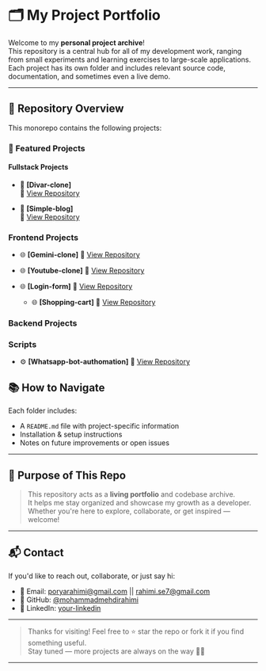 # 🗂️ My Project Portfolio

Welcome to my **personal project archive**!  
This repository is a central hub for all of my development work, ranging from small experiments and learning exercises to large-scale applications. Each project has its own folder and includes relevant source code, documentation, and sometimes even a live demo.

---

## 📌 Repository Overview

This monorepo contains the following projects:

### 🚀 Featured Projects

####  Fullstack Projects

- 📱 **[Divar-clone]**   
  🔗 [View Repository](https://github.com/MohammadMehdiRahimi/divar.github.io)

- 🧠 **[Simple-blog]**   
  🔗 [View Repository](https://github.com/MohammadMehdiRahimi/gemini_clone.git)

### Frontend Projects
- 🌐 **[Gemini-clone]** 
  🔗 [View Repository](https://github.com/MohammadMehdiRahimi/gemini_clone.git)

- 🌐 **[Youtube-clone]** 
  🔗 [View Repository](https://github.com/MohammadMehdiRahimi/youtubeClone.git)

- 🌐 **[Login-form]** 
  🔗 [View Repository](https://github.com/MohammadMehdiRahimi/imgloginform)

  - 🌐 **[Shopping-cart]** 
  🔗 [View Repository](https://github.com/MohammadMehdiRahimi/shopping)



### Backend Projects


### Scripts 

- ⚙️ **[Whatsapp-bot-authomation]** 
  🔗 [View Repository](https://github.com/yourusername/whatsapp-bot.git)

## 📚 How to Navigate

Each folder includes:

- A `README.md` file with project-specific information
- Installation & setup instructions
- Notes on future improvements or open issues
---

## 🧭 Purpose of This Repo

> This repository acts as a **living portfolio** and codebase archive.  
> It helps me stay organized and showcase my growth as a developer.  
> Whether you're here to explore, collaborate, or get inspired — welcome!

---

## 📬 Contact

If you'd like to reach out, collaborate, or just say hi:

- 📧 Email: poryarahimi@gmail.com || rahimi.se7@gmail.com
- 🐙 GitHub: [@mohammadmehdirahimi](https://github.com/mohammadmehdirahimi)  
- 💼 LinkedIn: [your-linkedin](https://linkedin.com/in/mohammad-mehdi-rahimi-5b42652a4)

---

> Thanks for visiting! Feel free to ⭐ star the repo or fork it if you find something useful.  
> Stay tuned — more projects are always on the way 🚧🚀

---
